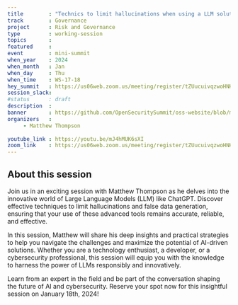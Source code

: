```yaml
---
title        : "Technics to limit hallucinations when using a LLM solution like ChatGPT"
track        : Governance
project      : Risk and Governance
type         : working-session
topics       : 
featured     :
event        : mini-summit
when_year    : 2024
when_month   : Jan
when_day     : Thu
when_time    : WS-17-18
hey_summit   : https://us06web.zoom.us/meeting/register/tZUucuivqzwoHNHCUYqioU_JiA7I0_B6LzSt
session_slack:
#status      : draft
description  :
banner       : https://github.com/OpenSecuritySummit/oss-website/blob/main/content/sessions/2024/mini-summits/Jan/banners/Technics%20to%20limit%20hallucination.jpeg?raw=true
organizers   :
     - Matthew Thompson
    
youtube_link : https://youtu.be/mJ4hMUK6sXI
zoom_link    : https://us06web.zoom.us/meeting/register/tZUucuivqzwoHNHCUYqioU_JiA7I0_B6LzSt
---
```


## About this session
Join us in an exciting session with Matthew Thompson as he delves into the innovative world of Large Language Models (LLM) like ChatGPT. Discover effective techniques to limit hallucinations and false data generation, ensuring that your use of these advanced tools remains accurate, reliable, and effective.

In this session, Matthew will share his deep insights and practical strategies to help you navigate the challenges and maximize the potential of AI-driven solutions. Whether you are a technology enthusiast, a developer, or a cybersecurity professional, this session will equip you with the knowledge to harness the power of LLMs responsibly and innovatively.

Learn from an expert in the field and be part of the conversation shaping the future of AI and cybersecurity. Reserve your spot now for this insightful session on January 18th, 2024!
